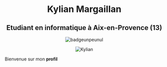 <h1 align="center"> Kylian Margaillan </h1>
<h2 align="center"> Etudiant en informatique à Aix-en-Provence (13) </h2>
<p align="center"> <img src="https://forthebadge.com/images/badges/it-works-why.svg" alt="badgeunpeunul" /> </p>
<p align="center"> <img src="https://komarev.com/ghpvc/?username=KylianMargaillan&label=Profile%20views&color=0e75b6&style=flat" alt="Kylian" /> </p>
 Bienvenue sur mon <strong> profil </strong>
